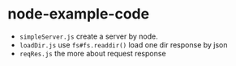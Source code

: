 # node-example-code

- `simpleServer.js` create a server by node.
- `loadDir.js` use `fs#fs.readdir()` load one dir response by json
- `reqRes.js` the more about request response